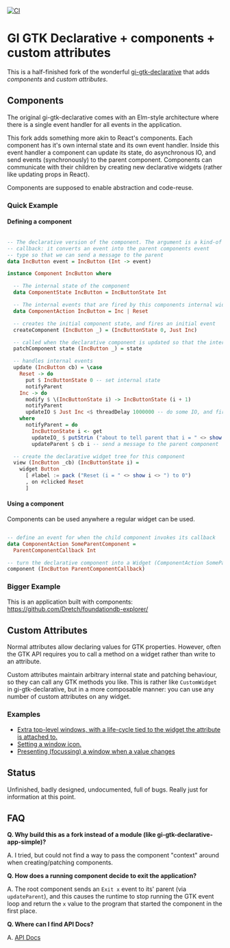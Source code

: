 [![CI](https://github.com/Dretch/gi-gtk-declarative/workflows/CI/badge.svg)](https://github.com/Dretch/gi-gtk-declarative/actions)

# GI GTK Declarative + components + custom attributes

This is a half-finished fork of the wonderful [gi-gtk-declarative](https://github.com/owickstrom/gi-gtk-declarative) that adds _components_ and _custom attributes_.

## Components

The original gi-gtk-declarative comes with an Elm-style architecture where there is a single event handler for all events in the application.

This fork adds something more akin to React's components. Each component has it's own internal state and its own event handler. Inside this event handler a component can update its state, do asynchronous IO, and send events (synchronously) to the parent component. Components can communicate with their children by creating new declarative widgets (rather like updating props in React).

Components are supposed to enable abstraction and code-reuse.

### Quick Example

#### Defining a component

``` haskell

-- The declarative version of the component. The argument is a kind-of
-- callback: it converts an event into the parent components event
-- type so that we can send a message to the parent
data IncButton event = IncButton (Int -> event)

instance Component IncButton where

  -- The internal state of the component
  data ComponentState IncButton = IncButtonState Int

  -- The internal events that are fired by this components internal widget tree.
  data ComponentAction IncButton = Inc | Reset

  -- creates the initial component state, and fires an initial event
  createComponent (IncButton _) = (IncButtonState 0, Just Inc)

  -- called when the declarative component is updated so that the internal state can be updated
  patchComponent state (IncButton _) = state

  -- handles internal events
  update (IncButton cb) = \case
    Reset -> do
      put $ IncButtonState 0 -- set internal state
      notifyParent
    Inc -> do
      modify $ \(IncButtonState i) -> IncButtonState (i + 1)
      notifyParent
      updateIO $ Just Inc <$ threadDelay 1000000 -- do some IO, and fire an event when it finishes
    where
      notifyParent = do
        IncButtonState i <- get
        updateIO_ $ putStrLn ("about to tell parent that i = " <> show i)
        updateParent $ cb i -- send a message to the parent component

  -- create the declarative widget tree for this component
  view (IncButton _cb) (IncButtonState i) =
    widget Button
      [ #label := pack ("Reset (i = " <> show i <> ") to 0")
      , on #clicked Reset
      ]
```

#### Using a component

Components can be used anywhere a regular widget can be used.

``` haskell

-- define an event for when the child component invokes its callback
data ComponentAction SomeParentComponent =
  ParentComponentCallback Int

-- turn the declarative component into a Widget (ComponentAction SomeParentComponent)
component (IncButton ParentComponentCallback)
```

### Bigger Example

This is an application built with components: https://github.com/Dretch/foundationdb-explorer/

## Custom Attributes

Normal attributes allow declaring values for GTK properties. However, often the GTK API requires you to call a method on a widget rather than write to an attribute.

Custom attributes maintain arbitrary internal state and patching behaviour, so they can call any GTK methods you like. This is rather like `CustomWidget` in gi-gtk-declarative, but in a more composable manner: you can use any number of custom attributes on any widget.

### Examples

- [Extra top-level windows, with a life-cycle tied to the widget the attribute is attached to.](https://github.com/Dretch/gi-gtk-declarative/blob/657a65f3e3fb86d98613466b95195ea4db88c938/gi-gtk-declarative/src/GI/Gtk/Declarative/Attributes/Custom/Window.hs#L38)
- [Setting a window icon.](https://github.com/Dretch/gi-gtk-declarative/blob/657a65f3e3fb86d98613466b95195ea4db88c938/gi-gtk-declarative/src/GI/Gtk/Declarative/Attributes/Custom/Window.hs#L89)
- [Presenting (focussing) a window when a value changes](https://github.com/Dretch/gi-gtk-declarative/blob/657a65f3e3fb86d98613466b95195ea4db88c938/gi-gtk-declarative/src/GI/Gtk/Declarative/Attributes/Custom/Window.hs#L64)

## Status

Unfinished, badly designed, undocumented, full of bugs. Really just for information at this point.

## FAQ

**Q. Why build this as a fork instead of a module (like gi-gtk-declarative-app-simple)?**

A. I tried, but could not find a way to pass the component "context" around when creating/patching components.

**Q. How does a running component decide to exit the application?**

A. The root component sends an `Exit x` event to its' parent (via `updateParent`), and this causes the runtime to stop running the GTK event loop and return the `x` value to the program that started the component in the first place.

**Q. Where can I find API Docs?**

A. [API Docs](https://dretch.github.io/gi-gtk-declarative/docs/haddock/)
